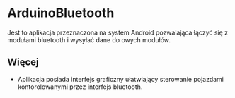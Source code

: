 # ArduinoBluetooth

Jest to aplikacja przeznaczona na system Android pozwalająca łączyć się z modułami
bluetooth i wysyłać dane do owych modułów. 

## Więcej

- Aplikacja posiada interfejs graficzny ułatwiający sterowanie pojazdami kontorolowanymi przez
interfejs bluetooth.
